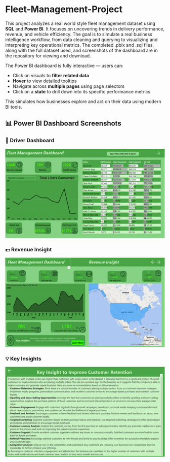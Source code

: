 # Fleet-Management-Project

This project analyzes a real world style fleet management dataset using **SQL** and **Power BI**. It focuses on uncovering trends in delivery performance, revenue, and vehicle efficiency. The goal is to simulate a real business intelligence workflow, from data cleaning and querying to visualizing and interpreting key operational metrics. The completed .pbix and .sql files, along with the full dataset used, and screenshots of the dashboard are in the repository for viewing and download.

The Power BI dashboard is fully interactive — users can:
- Click on visuals to **filter related data**
- **Hover** to view detailed tooltips
- Navigate across **multiple pages** using page selectors
- Click on a **state** to drill down into its specific performance metrics

This simulates how businesses explore and act on their data using modern BI tools.

## 📊 Power BI Dashboard Screenshots

### 🚗 Driver Dashboard
![Driver Dashboard](Screenshots/DriverDashboard.png)

### 💵 Revenue Insight
![Revenue Insight](Screenshots/RevenueInsight.png)

### 💡 Key Insights
![Key Insights](Screenshots/KeyInsights.png)
